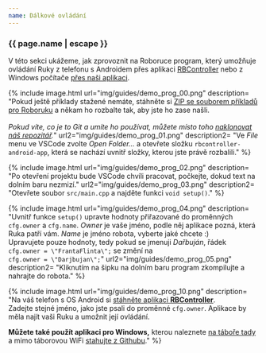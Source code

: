 ```yaml
---
name: Dálkové ovládání
---
```


### {{ page.name | escape }}

V této sekci ukážeme, jak zprovoznit na Roboruce program, který umožňuje ovládání Ruky
z telefonu s Androidem přes aplikaci [RBController](https://play.google.com/store/apps/details?id=com.tassadar.rbcontroller)
nebo z Windows počítače [přes naši aplikaci](https://github.com/RoboticsBrno/rbcontroller-electron/releases/download/v1.1.0/rbcontroller-electron.Setup.1.1.0.exe).

{% include image.html
    url="img/guides/demo_prog_00.png"
    description=
        "Pokud ještě příklady stažené nemáte, stáhněte si [ZIP se souborem příkladů pro Roboruku](https://github.com/RoboticsBrno/roboruka-examples/archive/stable.zip)
        a někam ho rozbalte tak, aby jste ho zase našli.<br/><br/>
        _Pokud víte, co je to Git a umíte ho používat, můžete místo toho [naklonovat náš repozitář](https://github.com/RoboticsBrno/roboruka-examples)._"
    url2="img/guides/demo_prog_01.png"
    description2=
        "Ve _File_ menu ve VSCode zvolte _Open Folder..._ a otevřete složku `rbcontroller-android-app`, která se nachází uvnitř složky, kterou jste právě rozbalili."
 %}

{% include image.html
    url="img/guides/demo_prog_02.png"
    description=
        "Po otevření projektu bude VSCode chvíli pracovat, počkejte, dokud text na dolním baru nezmizí."
    url2="img/guides/demo_prog_03.png"
    description2=
        "Otevřete soubor `src/main.cpp` a najděte funkci `void setup()`."
 %}

 {% include image.html
    url="img/guides/demo_prog_04.png"
    description=
        "Uvnitř funkce `setup()` upravte hodnoty přiřazované do proměnných `cfg.owner` a `cfg.name`. _Owner_ je vaše jméno, podle něj aplikace pozná, která Ruka patří vám.
        _Name_ je jméno robota, vyberte jaké chcete :)<br/>
        Upravujete pouze hodnoty, tedy pokud se jmenuji _Dařbuján_, řádek <br/>`cfg.owner = \"FrantaFlinta\";` se změní na <br/>`cfg.owner = \"Darjbujan\";`"
    url2="img/guides/demo_prog_05.png"
    description2=
        "Kliknutím na šipku na dolním baru program zkompilujte a nahrajte do robota."
 %}

<!--
  {% include image.html
    url="img/guides/demo_prog_06.png"
    description=
        "Stiskněte ikonu zástrčky na dolním baru a otevřete zobrazovač sériové linky. Když restartujete robota (RST tlačítkem na UIBoardu či přímo na ESP32, vedle USB portu),
        musíte vidět řádek zvýrazněný na obrázku. **Zapište si naměřenou RAW hodnotu.**"
    url2="img/guides/demo_prog_07.jpg"
    description2=
        "Nyní musíme nakalibrovat měření napětí baterie. Multimetrem změřte napětí na konektoru od baterie, jako na obrázku. **Zapiště si naměřenou hodnotu v mV,** na obrázku jsme naměřili 7840mV."
 %}

 {% include image.html
    url="img/guides/demo_prog_08.png"
    description=
        "Vypočítejte výsledek rovnice: `napětí_mV / raw_hodnota`<br/>
        Pro příkladové hodnoty na naších obrázcích je to tedy:<br/>
        `7840 / 987 = 7.94`.<br/><br/>
        Výslednou hodnotu zapište do proměnné `BATTERY_COEFFICIENT` v souboru _config.hpp_."
    url2="img/guides/demo_prog_09.png"
    description2=
        "Prohlédněte si ostatní konfigurační hodnoty v souboru _config.hpp_ a změňte je, pokud chcete.<br/>
        Na obrázku je pro příklad označeno nastavení WiFi sítě."
 %}


 {% include image.html
    url="img/guides/demo_prog_05.png"
    description=
        "V tuto chvíli je program připraven, opět ho zkompilujte a nahrajte kliknutím na šipku."
    url2="img/guides/demo_prog_10.png"
    description2=
        "Na váš telefon s OS Android si [stáhněte aplikaci **RBController**](https://play.google.com/store/apps/details?id=com.tassadar.rbcontroller).<br/>
        Zadejte stejné jméno, jako jste psali do proměnné `OWNER`. Aplikace by měla najít vaši Ruku a umožnit její ovládání."
 %}
 -->

  {% include image.html
    url="img/guides/demo_prog_10.png"
    description=
        "Na váš telefon s OS Android si [stáhněte aplikaci **RBController**](https://play.google.com/store/apps/details?id=com.tassadar.rbcontroller).<br/>
        Zadejte stejné jméno, jako jste psali do proměnné `cfg.owner`. Aplikace by měla najít vaši Ruku a umožnit její ovládání.

**Můžete také použít aplikaci pro Windows,** kterou naleznete [na táboře tady](ftp://192.168.42.125/Public/rbcontroller-electron%20Setup%201.1.0.exe) a mimo táborovou WiFi [stahujte z Githubu](https://github.com/RoboticsBrno/rbcontroller-electron/releases/download/v1.1.0/rbcontroller-electron.Setup.1.1.0.exe)."
 %}
